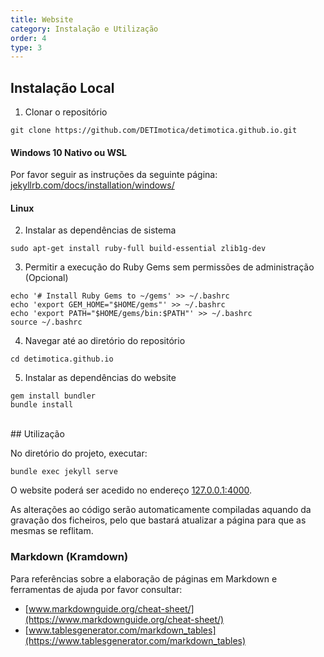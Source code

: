 ```yaml
---
title: Website
category: Instalação e Utilização
order: 4
type: 3
---
```


## Instalação Local
1. Clonar o repositório
```
git clone https://github.com/DETImotica/detimotica.github.io.git
```

#### Windows 10 Nativo ou WSL

Por favor seguir as instruções da seguinte página: [jekyllrb.com/docs/installation/windows/](https://jekyllrb.com/docs/installation/windows/)

#### Linux

2. Instalar as dependências de sistema
```
sudo apt-get install ruby-full build-essential zlib1g-dev
```

3. Permitir a execução do Ruby Gems sem permissões de administração (Opcional)
```
echo '# Install Ruby Gems to ~/gems' >> ~/.bashrc
echo 'export GEM_HOME="$HOME/gems"' >> ~/.bashrc
echo 'export PATH="$HOME/gems/bin:$PATH"' >> ~/.bashrc
source ~/.bashrc
```

4. Navegar até ao diretório do repositório
```
cd detimotica.github.io
```

5. Instalar as dependências do website
```
gem install bundler
bundle install
```

<br>
## Utilização

No diretório do projeto, executar:
```
bundle exec jekyll serve
```

O website poderá ser acedido no endereço [127.0.0.1:4000](http://127.0.0.1:4000).

As alterações ao código serão automaticamente compiladas aquando da gravação dos ficheiros, pelo que bastará atualizar a página para que as mesmas se reflitam.

### Markdown (Kramdown)

Para referências sobre a elaboração de páginas em Markdown e ferramentas de ajuda por favor consultar:
- [www.markdownguide.org/cheat-sheet/](https://www.markdownguide.org/cheat-sheet/)
- [www.tablesgenerator.com/markdown_tables](https://www.tablesgenerator.com/markdown_tables)